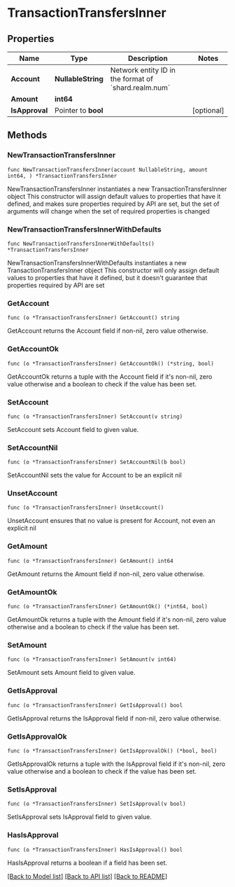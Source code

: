 # TransactionTransfersInner

## Properties

Name | Type | Description | Notes
------------ | ------------- | ------------- | -------------
**Account** | **NullableString** | Network entity ID in the format of &#x60;shard.realm.num&#x60; | 
**Amount** | **int64** |  | 
**IsApproval** | Pointer to **bool** |  | [optional] 

## Methods

### NewTransactionTransfersInner

`func NewTransactionTransfersInner(account NullableString, amount int64, ) *TransactionTransfersInner`

NewTransactionTransfersInner instantiates a new TransactionTransfersInner object
This constructor will assign default values to properties that have it defined,
and makes sure properties required by API are set, but the set of arguments
will change when the set of required properties is changed

### NewTransactionTransfersInnerWithDefaults

`func NewTransactionTransfersInnerWithDefaults() *TransactionTransfersInner`

NewTransactionTransfersInnerWithDefaults instantiates a new TransactionTransfersInner object
This constructor will only assign default values to properties that have it defined,
but it doesn't guarantee that properties required by API are set

### GetAccount

`func (o *TransactionTransfersInner) GetAccount() string`

GetAccount returns the Account field if non-nil, zero value otherwise.

### GetAccountOk

`func (o *TransactionTransfersInner) GetAccountOk() (*string, bool)`

GetAccountOk returns a tuple with the Account field if it's non-nil, zero value otherwise
and a boolean to check if the value has been set.

### SetAccount

`func (o *TransactionTransfersInner) SetAccount(v string)`

SetAccount sets Account field to given value.


### SetAccountNil

`func (o *TransactionTransfersInner) SetAccountNil(b bool)`

 SetAccountNil sets the value for Account to be an explicit nil

### UnsetAccount
`func (o *TransactionTransfersInner) UnsetAccount()`

UnsetAccount ensures that no value is present for Account, not even an explicit nil
### GetAmount

`func (o *TransactionTransfersInner) GetAmount() int64`

GetAmount returns the Amount field if non-nil, zero value otherwise.

### GetAmountOk

`func (o *TransactionTransfersInner) GetAmountOk() (*int64, bool)`

GetAmountOk returns a tuple with the Amount field if it's non-nil, zero value otherwise
and a boolean to check if the value has been set.

### SetAmount

`func (o *TransactionTransfersInner) SetAmount(v int64)`

SetAmount sets Amount field to given value.


### GetIsApproval

`func (o *TransactionTransfersInner) GetIsApproval() bool`

GetIsApproval returns the IsApproval field if non-nil, zero value otherwise.

### GetIsApprovalOk

`func (o *TransactionTransfersInner) GetIsApprovalOk() (*bool, bool)`

GetIsApprovalOk returns a tuple with the IsApproval field if it's non-nil, zero value otherwise
and a boolean to check if the value has been set.

### SetIsApproval

`func (o *TransactionTransfersInner) SetIsApproval(v bool)`

SetIsApproval sets IsApproval field to given value.

### HasIsApproval

`func (o *TransactionTransfersInner) HasIsApproval() bool`

HasIsApproval returns a boolean if a field has been set.


[[Back to Model list]](../README.md#documentation-for-models) [[Back to API list]](../README.md#documentation-for-api-endpoints) [[Back to README]](../README.md)


